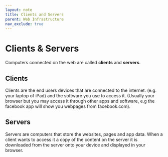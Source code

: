 ```yaml
---
layout: note
title: Clients and Servers
parent: Web Infrastructure
nav_exclude: true
---
```


# Clients & Servers
Computers connected on the web are called **clients** and **servers**. 

## Clients
Clients are the end users devices that are connected to the internet. (e.g. your laptop of iPad) and the software you use to access it. (Usually your browser but you may access it through other apps and software, e.g the facebook app will show you webpages from facebook.com).

## Servers
Servers are computers that store the websites, pages and app data. When a client wants to access it a copy of the content on the server it is downloaded from the server onto your device and displayed in your browser.